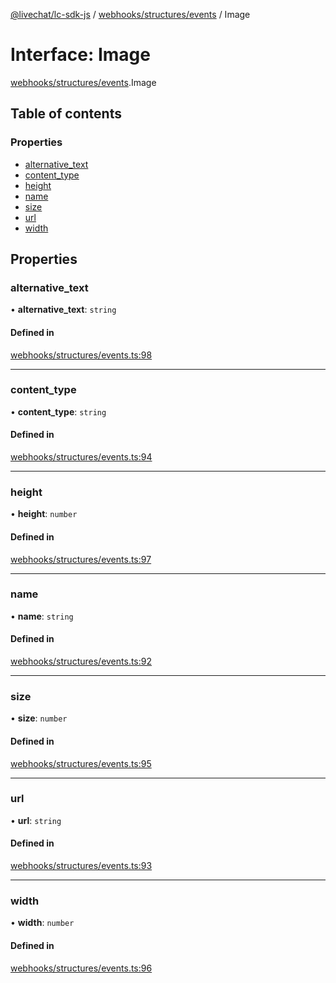 [@livechat/lc-sdk-js](../README.md) / [webhooks/structures/events](../modules/webhooks_structures_events.md) / Image

# Interface: Image

[webhooks/structures/events](../modules/webhooks_structures_events.md).Image

## Table of contents

### Properties

- [alternative\_text](webhooks_structures_events.Image.md#alternative_text)
- [content\_type](webhooks_structures_events.Image.md#content_type)
- [height](webhooks_structures_events.Image.md#height)
- [name](webhooks_structures_events.Image.md#name)
- [size](webhooks_structures_events.Image.md#size)
- [url](webhooks_structures_events.Image.md#url)
- [width](webhooks_structures_events.Image.md#width)

## Properties

### alternative\_text

• **alternative\_text**: `string`

#### Defined in

[webhooks/structures/events.ts:98](https://github.com/livechat/lc-sdk-js/blob/25e113d/src/webhooks/structures/events.ts#L98)

___

### content\_type

• **content\_type**: `string`

#### Defined in

[webhooks/structures/events.ts:94](https://github.com/livechat/lc-sdk-js/blob/25e113d/src/webhooks/structures/events.ts#L94)

___

### height

• **height**: `number`

#### Defined in

[webhooks/structures/events.ts:97](https://github.com/livechat/lc-sdk-js/blob/25e113d/src/webhooks/structures/events.ts#L97)

___

### name

• **name**: `string`

#### Defined in

[webhooks/structures/events.ts:92](https://github.com/livechat/lc-sdk-js/blob/25e113d/src/webhooks/structures/events.ts#L92)

___

### size

• **size**: `number`

#### Defined in

[webhooks/structures/events.ts:95](https://github.com/livechat/lc-sdk-js/blob/25e113d/src/webhooks/structures/events.ts#L95)

___

### url

• **url**: `string`

#### Defined in

[webhooks/structures/events.ts:93](https://github.com/livechat/lc-sdk-js/blob/25e113d/src/webhooks/structures/events.ts#L93)

___

### width

• **width**: `number`

#### Defined in

[webhooks/structures/events.ts:96](https://github.com/livechat/lc-sdk-js/blob/25e113d/src/webhooks/structures/events.ts#L96)
